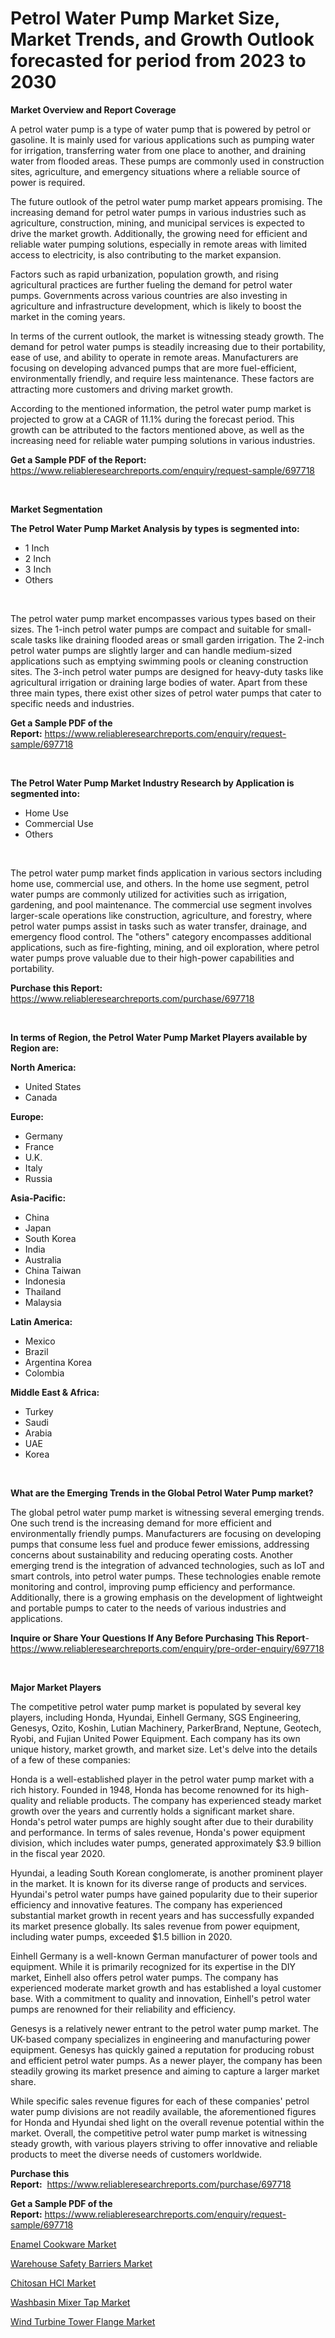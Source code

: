 <p><h1>Petrol Water Pump Market Size, Market Trends, and Growth Outlook forecasted for period from 2023 to 2030</h1></p><p><strong>Market Overview and Report Coverage</strong></p>
<p><p>A petrol water pump is a type of water pump that is powered by petrol or gasoline. It is mainly used for various applications such as pumping water for irrigation, transferring water from one place to another, and draining water from flooded areas. These pumps are commonly used in construction sites, agriculture, and emergency situations where a reliable source of power is required.</p><p>The future outlook of the petrol water pump market appears promising. The increasing demand for petrol water pumps in various industries such as agriculture, construction, mining, and municipal services is expected to drive the market growth. Additionally, the growing need for efficient and reliable water pumping solutions, especially in remote areas with limited access to electricity, is also contributing to the market expansion.</p><p>Factors such as rapid urbanization, population growth, and rising agricultural practices are further fueling the demand for petrol water pumps. Governments across various countries are also investing in agriculture and infrastructure development, which is likely to boost the market in the coming years.</p><p>In terms of the current outlook, the market is witnessing steady growth. The demand for petrol water pumps is steadily increasing due to their portability, ease of use, and ability to operate in remote areas. Manufacturers are focusing on developing advanced pumps that are more fuel-efficient, environmentally friendly, and require less maintenance. These factors are attracting more customers and driving market growth.</p><p>According to the mentioned information, the petrol water pump market is projected to grow at a CAGR of 11.1% during the forecast period. This growth can be attributed to the factors mentioned above, as well as the increasing need for reliable water pumping solutions in various industries.</p></p>
<p><strong>Get a Sample PDF of the Report:</strong> <a href="https://www.reliableresearchreports.com/enquiry/request-sample/697718">https://www.reliableresearchreports.com/enquiry/request-sample/697718</a></p>
<p>&nbsp;</p>
<p><strong>Market Segmentation</strong></p>
<p><strong>The Petrol Water Pump Market Analysis by types is segmented into:</strong></p>
<p><ul><li>1 Inch</li><li>2 Inch</li><li>3 Inch</li><li>Others</li></ul></p>
<p>&nbsp;</p>
<p><p>The petrol water pump market encompasses various types based on their sizes. The 1-inch petrol water pumps are compact and suitable for small-scale tasks like draining flooded areas or small garden irrigation. The 2-inch petrol water pumps are slightly larger and can handle medium-sized applications such as emptying swimming pools or cleaning construction sites. The 3-inch petrol water pumps are designed for heavy-duty tasks like agricultural irrigation or draining large bodies of water. Apart from these three main types, there exist other sizes of petrol water pumps that cater to specific needs and industries.</p></p>
<p><strong>Get a Sample PDF of the Report:</strong>&nbsp;<a href="https://www.reliableresearchreports.com/enquiry/request-sample/697718">https://www.reliableresearchreports.com/enquiry/request-sample/697718</a></p>
<p>&nbsp;</p>
<p><strong>The Petrol Water Pump Market Industry Research by Application is segmented into:</strong></p>
<p><ul><li>Home Use</li><li>Commercial Use</li><li>Others</li></ul></p>
<p>&nbsp;</p>
<p><p>The petrol water pump market finds application in various sectors including home use, commercial use, and others. In the home use segment, petrol water pumps are commonly utilized for activities such as irrigation, gardening, and pool maintenance. The commercial use segment involves larger-scale operations like construction, agriculture, and forestry, where petrol water pumps assist in tasks such as water transfer, drainage, and emergency flood control. The "others" category encompasses additional applications, such as fire-fighting, mining, and oil exploration, where petrol water pumps prove valuable due to their high-power capabilities and portability.</p></p>
<p><strong>Purchase this Report:</strong>&nbsp; <a href="https://www.reliableresearchreports.com/purchase/697718">https://www.reliableresearchreports.com/purchase/697718</a></p>
<p>&nbsp;</p>
<p><strong>In terms of Region, the Petrol Water Pump Market Players available by Region are:</strong></p>
<p>
    <p> <strong> North America: </strong>
        <ul>
            <li>United States</li>
            <li>Canada</li>
        </ul>
        </p> 
    <p> <strong> Europe: </strong>
        <ul>
            <li>Germany</li>
            <li>France</li>
            <li>U.K.</li>
            <li>Italy</li>
            <li>Russia</li>
        </ul>
        </p> 
    <p> <strong> Asia-Pacific: </strong>
        <ul>
            <li>China</li>
            <li>Japan</li>
            <li>South Korea</li>
            <li>India</li>
            <li>Australia</li>
            <li>China Taiwan</li>
            <li>Indonesia</li>
            <li>Thailand</li>
            <li>Malaysia</li>
        </ul>
        </p> 
    <p> <strong> Latin America: </strong>
        <ul>
            <li>Mexico</li>
            <li>Brazil</li>
            <li>Argentina Korea</li>
            <li>Colombia</li>
        </ul>
        </p> 
    <p> <strong> Middle East & Africa: </strong>
        <ul>
            <li>Turkey</li>
            <li>Saudi</li>
            <li>Arabia</li>
            <li>UAE</li>
            <li>Korea</li>
        </ul>
    </p>
    </p>
<p>&nbsp;</p>
<p><strong>What are the Emerging Trends in the Global Petrol Water Pump market?</strong></p>
<p><p>The global petrol water pump market is witnessing several emerging trends. One such trend is the increasing demand for more efficient and environmentally friendly pumps. Manufacturers are focusing on developing pumps that consume less fuel and produce fewer emissions, addressing concerns about sustainability and reducing operating costs. Another emerging trend is the integration of advanced technologies, such as IoT and smart controls, into petrol water pumps. These technologies enable remote monitoring and control, improving pump efficiency and performance. Additionally, there is a growing emphasis on the development of lightweight and portable pumps to cater to the needs of various industries and applications.</p></p>
<p><strong>Inquire or Share Your Questions If Any Before Purchasing This Report</strong>- <a href="https://www.reliableresearchreports.com/enquiry/pre-order-enquiry/697718">https://www.reliableresearchreports.com/enquiry/pre-order-enquiry/697718</a></p>
<p>&nbsp;</p>
<p><strong>Major Market Players</strong></p>
<p><p>The competitive petrol water pump market is populated by several key players, including Honda, Hyundai, Einhell Germany, SGS Engineering, Genesys, Ozito, Koshin, Lutian Machinery, ParkerBrand, Neptune, Geotech, Ryobi, and Fujian United Power Equipment. Each company has its own unique history, market growth, and market size. Let's delve into the details of a few of these companies:</p><p>Honda is a well-established player in the petrol water pump market with a rich history. Founded in 1948, Honda has become renowned for its high-quality and reliable products. The company has experienced steady market growth over the years and currently holds a significant market share. Honda's petrol water pumps are highly sought after due to their durability and performance. In terms of sales revenue, Honda's power equipment division, which includes water pumps, generated approximately $3.9 billion in the fiscal year 2020.</p><p>Hyundai, a leading South Korean conglomerate, is another prominent player in the market. It is known for its diverse range of products and services. Hyundai's petrol water pumps have gained popularity due to their superior efficiency and innovative features. The company has experienced substantial market growth in recent years and has successfully expanded its market presence globally. Its sales revenue from power equipment, including water pumps, exceeded $1.5 billion in 2020.</p><p>Einhell Germany is a well-known German manufacturer of power tools and equipment. While it is primarily recognized for its expertise in the DIY market, Einhell also offers petrol water pumps. The company has experienced moderate market growth and has established a loyal customer base. With a commitment to quality and innovation, Einhell's petrol water pumps are renowned for their reliability and efficiency.</p><p>Genesys is a relatively newer entrant to the petrol water pump market. The UK-based company specializes in engineering and manufacturing power equipment. Genesys has quickly gained a reputation for producing robust and efficient petrol water pumps. As a newer player, the company has been steadily growing its market presence and aiming to capture a larger market share.</p><p>While specific sales revenue figures for each of these companies' petrol water pump divisions are not readily available, the aforementioned figures for Honda and Hyundai shed light on the overall revenue potential within the market. Overall, the competitive petrol water pump market is witnessing steady growth, with various players striving to offer innovative and reliable products to meet the diverse needs of customers worldwide.</p></p>
<p><strong>Purchase this Report:</strong>&nbsp;&nbsp;<a href="https://www.reliableresearchreports.com/purchase/697718">https://www.reliableresearchreports.com/purchase/697718</a></p>
<p></p>
<p><strong>Get a Sample PDF of the Report:</strong>&nbsp;<a href="https://www.reliableresearchreports.com/enquiry/request-sample/697718">https://www.reliableresearchreports.com/enquiry/request-sample/697718</a></p>
<p><p><a href="https://medium.com/@laurenbrown1918/enamel-cookware-market-size-growth-forecast-2023-2030-dc3abff4ea84">Enamel Cookware Market</a></p><p><a href="https://www.linkedin.com/pulse/warehouse-safety-barriers-market-challenges-opportunities-zjnve/">Warehouse Safety Barriers Market</a></p><p><a href="https://medium.com/@entelaloshi55/chitosan-hcl-market-size-growth-forecast-2023-2030-cdc5a7a73d41">Chitosan HCl Market</a></p><p><a href="https://www.linkedin.com/pulse/washbasin-mixer-tap-market-research-report-unlocks-analysis-crr4e/">Washbasin Mixer Tap Market</a></p><p><a href="https://www.linkedin.com/pulse/wind-turbine-tower-flange-market-research-report-provides-mwz3e/">Wind Turbine Tower Flange Market</a></p></p>